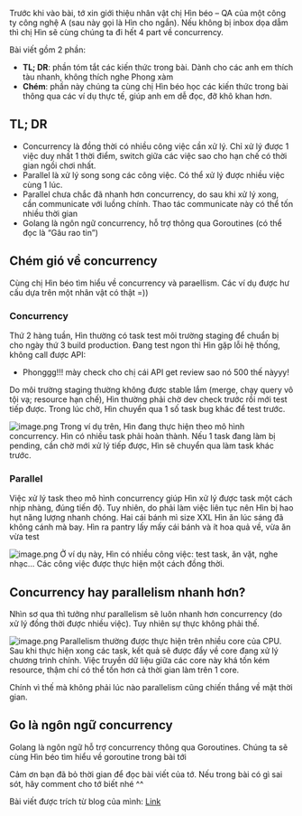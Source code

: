 Trước khi vào bài, tớ xin giới thiệu nhân vật chị Hìn béo – QA của một công ty công nghệ A (sau này gọi là Hìn cho ngắn).
Nếu không bị inbox dọa dẫm thì chị Hìn sẽ cùng chúng ta đi hết 4 part về concurrency.

Bài viết gồm 2 phần:

* **TL; DR**: phần tóm tắt các kiến thức trong bài. Dành cho các anh em thích tàu nhanh, không thích nghe Phong xàm 
* **Chém**: phần này chúng ta cùng chị Hìn béo học các kiến thức trong bài thông qua các ví dụ thực tế, giúp anh em dễ đọc, đỡ khô khan hơn.

## TL; DR
* Concurrency là đồng thời có nhiều công việc cần xử lý. Chỉ xử lý được 1 việc duy nhất 1 thời điểm, switch giữa các việc sao cho hạn chế có thời gian ngồi chơi nhất.
* Parallel là xử lý song song các công việc. Có thể xử lý được nhiều việc cùng 1 lúc.
* Parallel chưa chắc đã nhanh hơn concurrency, do sau khi xử lý xong, cần communicate với luồng chính. Thao tác communicate này có thể tốn nhiều thời gian
* Golang là ngôn ngữ concurrency, hỗ trợ thông qua Goroutines (có thể đọc là “Gâu rao tin”)

## Chém gió về concurrency
Cùng chị Hìn béo tìm hiểu về concurrency và paraellism. Các ví dụ được hư cấu dựa trên một nhân vật có thật =))

### Concurrency
Thứ 2 hàng tuần, Hìn thường có task test môi trường staging để chuẩn bị cho ngày thứ 3 build production. Đang test ngon thì Hìn gặp lỗi hệ thống, không call được API:
* Phonggg!!! mày check cho chị cái API get review sao nó 500 thế nàyyy! 

Do môi trường staging thường không được stable lắm (merge, chạy query vô tội vạ; resource hạn chế), Hìn thường phải chờ dev check trước rồi mới test tiếp được. Trong lúc chờ, Hìn chuyển qua 1 số task bug khác để test trước.


![image.png](https://images.viblo.asia/0e9ef1ba-6aef-4753-b8a6-da1fbfde16cc.png)
Trong ví dụ trên, Hìn đang thực hiện theo mô hình concurrency. Hìn có nhiều task phải hoàn thành. Nếu 1 task đang làm bị pending, cần chờ mới xử lý tiếp được, Hìn sẽ chuyển qua làm task khác trước.

### Parallel
Việc xử lý task theo mô hình concurrency giúp Hìn xử lý được task một cách nhịp nhàng, đúng tiến độ. Tuy nhiên, do phải làm việc liên tục nên Hìn bị hao hụt năng lượng nhanh chóng. Hai cái bánh mì size XXL Hìn ăn lúc sáng đã không cánh mà bay. Hìn ra pantry lấy mấy cái bánh và ít hoa quả về, vừa ăn vừa test 


![image.png](https://images.viblo.asia/9282ddda-a5c5-47d1-8eab-43674b65ce1a.png)
Ở ví dụ này, Hìn có nhiều công việc: test task, ăn vặt, nghe nhạc… Các công việc được thực hiện một cách đồng thời.

## Concurrency hay parallelism nhanh hơn?
Nhìn sơ qua thì tưởng như parallelism sẽ luôn nhanh hơn concurrency (do xử lý đồng thời được nhiều việc). Tuy nhiên sự thực không phải thế.


![image.png](https://images.viblo.asia/94823ca3-5401-4491-80e2-bbc272ef2ece.png)
Parallelism thường được thực hiện trên nhiều core của CPU. Sau khi thực hiện xong các task, kết quả sẽ được đẩy về core đang xử lý chương trình chính.
Việc truyền dữ liệu giữa các core này khá tốn kém resource, thậm chí có thể tốn hơn cả thời gian làm trên 1 core.

Chính vì thế mà không phải lúc nào parallelism cũng chiến thắng về mặt thời gian.

## Go là ngôn ngữ concurrency
Golang là ngôn ngữ hỗ trợ concurrency thông qua Goroutines. Chúng ta sẽ cùng Hìn béo tìm hiểu về goroutine trong bài tới 

Cảm ơn bạn đã bỏ thời gian để đọc bài viết của tớ. Nếu trong bài có gì sai sót, hãy comment cho tớ biết nhé ^^

Bài viết được trích từ blog của mình: [Link](https://minhphong306.wordpress.com/2020/03/28/tim-hieu-ve-concurrency-cung-chi-hin-beo/)